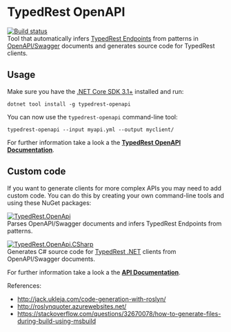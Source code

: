 # TypedRest OpenAPI

[![Build status](https://img.shields.io/appveyor/ci/TypedRest/typedrest-openapi.svg)](https://ci.appveyor.com/project/TypedRest/typedrest-openapi)  
Tool that automatically infers [TypedRest Endpoints](https://typedrest.net/endpoints/) from patterns in [OpenAPI/Swagger](https://swagger.io/resources/open-api/) documents and generates source code for TypedRest clients.

## Usage

Make sure you have the [.NET Core SDK 3.1+](https://dotnet.microsoft.com/download) installed and run:

    dotnet tool install -g typedrest-openapi

You can now use the `typedrest-openapi` command-line tool:

    typedrest-openapi --input myapi.yml --output myclient/

For further information take a look a the **[TypedRest OpenAPI Documentation](https://typedrest.net/openapi/)**.

## Custom code

If you want to generate clients for more complex APIs you may need to add custom code. You can do this by creating your own command-line tools and using these NuGet packages:

[![TypedRest.OpenApi](https://img.shields.io/nuget/v/TypedRest.OpenApi.svg?label=TypedRest.OpenApi)](https://www.nuget.org/packages/TypedRest.OpenApi/)  
Parses OpenAPI/Swagger documents and infers TypedRest Endpoints from patterns.

[![TypedRest.OpenApi.CSharp](https://img.shields.io/nuget/v/TypedRest.OpenApi.CSharp.svg?label=TypedRest.OpenApi.CSharp)](https://www.nuget.org/packages/TypedRest.OpenApi.CSharp/)  
Generates C# source code for [TypedRest .NET](https://github.com/TypedRest/TypedRest-DotNet) clients from OpenAPI/Swagger documents.

For further information take a look a the **[API Documentation](https://openapi.typedrest.net/)**.

References:
- http://jack.ukleja.com/code-generation-with-roslyn/
- http://roslynquoter.azurewebsites.net/
- https://stackoverflow.com/questions/32670078/how-to-generate-files-during-build-using-msbuild